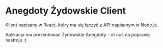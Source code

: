 # Anegdoty Żydowskie Client

Klient napisany w React, który ma się łączyć z API napisanym w Node.js.

Aplikacja ma prezentować Żydowskie Anegdoty - ot coś na poprawę nastroju :)

